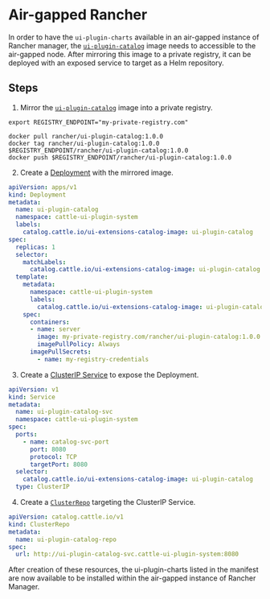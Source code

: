 # Air-gapped Rancher

In order to have the `ui-plugin-charts` available in an air-gapped instance of Rancher manager, the [`ui-plugin-catalog`](https://hub.docker.com/r/rancher/ui-plugin-catalog/tags) image needs to accessible to the air-gapped node. After mirroring this image to a private registry, it can be deployed with an exposed service to target as a Helm repository.

## Steps

1. Mirror the [`ui-plugin-catalog`](https://hub.docker.com/r/rancher/ui-plugin-catalog/tags) image into a private registry.

```console
export REGISTRY_ENDPOINT="my-private-registry.com"

docker pull rancher/ui-plugin-catalog:1.0.0
docker tag rancher/ui-plugin-catalog:1.0.0 $REGISTRY_ENDPOINT/rancher/ui-plugin-catalog:1.0.0
docker push $REGISTRY_ENDPOINT/rancher/ui-plugin-catalog:1.0.0
```

2. Create a [Deployment](https://kubernetes.io/docs/concepts/workloads/controllers/deployment/) with the mirrored image.

```yaml
apiVersion: apps/v1
kind: Deployment
metadata:
  name: ui-plugin-catalog
  namespace: cattle-ui-plugin-system
  labels:
    catalog.cattle.io/ui-extensions-catalog-image: ui-plugin-catalog
spec:
  replicas: 1
  selector:
    matchLabels:
      catalog.cattle.io/ui-extensions-catalog-image: ui-plugin-catalog
  template:
    metadata:
      namespace: cattle-ui-plugin-system
      labels:
        catalog.cattle.io/ui-extensions-catalog-image: ui-plugin-catalog
    spec:
      containers:
      - name: server
        image: my-private-registry.com/rancher/ui-plugin-catalog:1.0.0
        imagePullPolicy: Always
      imagePullSecrets:
        - name: my-registry-credentials
```

3. Create a [ClusterIP Service](https://kubernetes.io/docs/concepts/services-networking/service/#type-clusterip) to expose the Deployment.

```yaml
apiVersion: v1
kind: Service
metadata:
  name: ui-plugin-catalog-svc
  namespace: cattle-ui-plugin-system
spec:
  ports:
    - name: catalog-svc-port
      port: 8080
      protocol: TCP
      targetPort: 8080
  selector:
    catalog.cattle.io/ui-extensions-catalog-image: ui-plugin-catalog
  type: ClusterIP
```

4. Create a [`ClusterRepo`](https://ranchermanager.docs.rancher.com/pages-for-subheaders/helm-charts-in-rancher) targeting the ClusterIP Service.

```yaml
apiVersion: catalog.cattle.io/v1
kind: ClusterRepo
metadata:
  name: ui-plugin-catalog-repo
spec:
  url: http://ui-plugin-catalog-svc.cattle-ui-plugin-system:8080
```

After creation of these resources, the ui-plugin-charts listed in the manifest are now available to be installed within the air-gapped instance of Rancher Manager.

